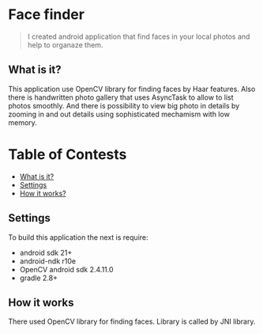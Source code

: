 # Face finder

> I created android application that find faces in your local photos and help to organaze them.

## What is it?

This application use OpenCV library for finding faces by Haar features. Also there is handwritten photo gallery that uses AsyncTask to allow to list photos smoothly. And there is possibility to view big photo in details by zooming in and out details using sophisticated mechamism with low memory.

# Table of Contests

- [What is it?](#what-is-it)
- [Settings](#settings)
- [How it works?](#how-it-works)

## Settings

To build this application the next is require:

* android sdk 21+
* android-ndk r10e
* OpenCV android sdk 2.4.11.0
* gradle 2.8+

## How it works

There used OpenCV library for finding faces. Library is called by JNI library.
